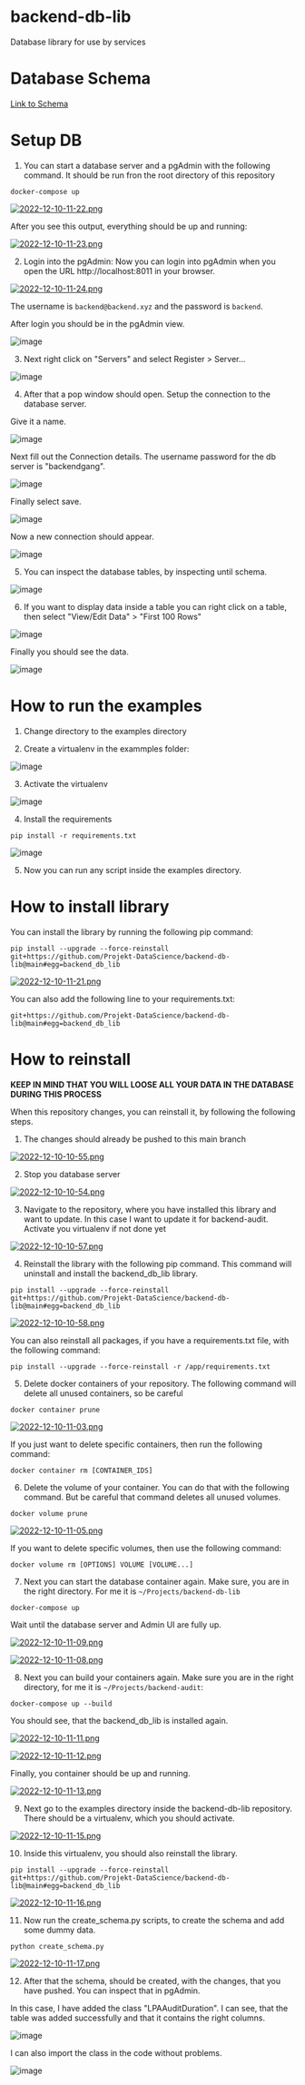 # backend-db-lib
Database library for use by services

# Database Schema

[Link to Schema](https://viewer.diagrams.net/?tags=%7B%7D&highlight=0000ff&edit=_blank&layers=1&nav=1&title=Datenbankschema.drawio#R7V1rd5u41v41Xut9P4SFuPMxcTo9nabndNJp53S%2BzCIxsZnYxgO4SfrrjwQIAxIgsLgYyJo1jQmWsfbWfrSffdFCXu5e33vWYfPJXdnbhSSuXhfy7UKCP4oJ%2F0FX3qIrwJRBdGXtOav42unCF%2BenHV8U46tHZ2X7mRsD190GziF78dHd7%2B3HIHPN8jz3JXvbk7vNfurBWtvEhS%2BP1pa8%2BoezCjbRVUPST9f%2FZTvrDf5koMXfeGfhm%2BNv4m%2BslfuSuiS%2FW8hLz3WD6Lfd69LeotnD8xK975eCvyYP5tn7gOUNT39Kzx%2F8f92v7%2F%2F5%2Fof142q1v%2F1xFY%2Fyw9oe4y%2F82XP%2FhhN5exM%2FdfCGpwJ%2BgQP69fFt6%2BxXticv5JuXjRPYXw7WI%2FrDC9QBeG0T7LbwFYC%2FPrhHeOfq7iG5YD0%2Brz109T%2FHAA5jx9f9SPBAhb%2BTXww%2Fpe0F9mvqUvxF39vuzg68N3hL%2FFdNVaK3xGp3JcmxFF5OQgSKFl3bpAWIb7RixVkng5%2FmFv4ST2%2BdqTaJub6z3myvcJ4D6wFduvEDywvilQGfTr6Buh5YcO68ePIe3e3WOvhOeHt0ZeNsV3B09xjggfCrmyfn1V7dRwsD3QvXyB0cDL1Egz%2FBwb%2FED4P%2BbG2d9R5JHUoDfeKNZyNh3Vl%2BEN%2FBQV6SKWblZVLEZQKKuKS2xIUHTomrXFL3aHHfbFzP%2BYnks43nMy298PWLs9tae2g1rFXu0o0bmslQCs52u3S3LhLx3kXLJCdldNPKcw%2B%2FW97aDuILB9fZB%2BFEqDfwP%2FgNlqKgLlT4rEv4Gpxew%2F%2FQ7V6wdPd%2B4EFtQmPYUKgvNhLsTeAe4kG39hMe34snXgyXdhC4u0IVKF8C1YoRKwJt2dL0oLVVK1Es5MdCRYAzEDjW9h4aUGu%2F3kZiC4HJOomNIlvqbCcznJ%2F6%2FBJ14Xw%2BbUNs2Tirlb1nl0ii5dUSSYlAFetJIB7sNC21R7O20PjsrQCuEYgdPiHW5DnPkLREt88fbnsWN7bA0b03PkRbZ7%2B%2Bi96p5fRB7UwfXrPSywBrzRVarh9Mw3WhIPKMCEyIILaJCFrviKAQavAl8OCK7NlM2CsHj3cuKMjMQhk9KKh0UNhbO3vosNCNBkwPBrQZBvqHAVYHsT0Y0Ak1%2BAC%2F42gwQGOWyOgxwCjAgOPuoYS%2BGQEKsOvA5FBAJr3Fr%2F5M5qG%2FGrIoKPH0YNrfMAnFSCj%2BtCSTi9zttTx7b9z5vGQRnMPnUfWgNdiWSe9tTHyePLtuyVSQrhuy0JOi82qoQwmCa1zVg2m4LvRj9uO4%2B3H1AYFC53UMCKQfNzI6T55duWQqSFfuF8fzg5HTeTU0YHowQKZlzDDQOQxQ6LxuYUAh0z3GBgPsHOvYYUAhkzoQBTJ2FGBXgMmhAOarZhToEwWSbL7%2BYIBkCUcGAwq7VEYPAyQX%2BG5nOdsRY0AN6U8OA4A4M0JDAAGKxnULAkAkOaHPNx9vfylWh%2B4DBeJ5huCk7DMOAJGkhT5bvv%2FiequhY0FPKjFBcJh5oiGAg9E7OOBPG5qLwNUSzFzRSd7UGkkoLvvgPAZHz%2F56fzcplJhppGL3isw5eO%2B5x0M5UiwmkRaWZMyW5YQpFDkackumXJn9Pe4pYckKOCsljKYGUmtqQPH2RpQSpjRy9GgGtUwC5faZZbQuzDPp54XmeVI5YTX04TUrvTTgGlz1g2m4LhRkdvK4O3n1EUGV2RChNR9PHaiLxzEK1MjB47tpH8ieXSX9uxAURp4NUEMDasLAGW4cy3AdqITB4BjY%2B9U16i91km2q75EX9T3Cy%2FbVCf4b%2FwX9%2Fh1dF4Cmx69vX1M33mI0gOLz3v6bfhG9T8UvT28LX72lBvlsew6chNB7pJvqWOl99%2Bg92gzWO8CQU3QjzjG0V5mGWqQ2efbWCpwfduY5SnTlM8K3NJmQbe0kg9w2IfpK8btOukEOhJUt8UOM7EDRVyYGglK33lK3xfjbhhqSjgmcLm2LbMGDB39bB4lsU5oZOu8pM5TSy5xBQWvfebS21%2FFlbIhYbQheJ1nTt5DqdxHBjciYleMsfDdIP2DfZBpjWz2geex0Gk3STC7d3cHavxXi5oT4Ls0w8mWQSZZpFeaZbe1sTdKklMtqqg5ODcrLZHeoS7qa1d1JnacGlID3iCivRMtreTcypR1k870sy2gdbGVNktGIbfSkSK8aGvGalV%2Bm94DCU0OYhusktYGkO2ZQOJP1qg8KPNzrM9PeSCZkZLTXSdVnZACiVAQNI6e%2B6mjBBNGAoVFKA%2FLrShREYGYZMDb%2BC8A3pimwq%2FidZRwYepUnwfgSY3hHUUmM4TBW28SYpmX5LAXIgqibp5%2FsgKw0ma4rArYUeOTBMWVAJEs5AKG13RFjySLqgRmji%2FEK6Nm3uE9Pvh20IwwyC6pXeo2jNPgII5sIdQU6kwyl%2B9G9uy3G%2BgnRdQDoRNsyGe%2BIq7pMtsbXAUoXo3JpTdU3q3MMQbIMLuccAkBpVzQmyu6k6HPKOaD0JEJmelKMXR2FmFz3UUBpZDTDwrlNqOvDQu%2BHEQBK%2B6KxcXaJrs%2FIAChtihAyjJ2wq6EC08MClXTqCF2oQ9gleWeCKCbJZjFjpxtNmTcyAU4tpf9I1WBl5nDT00pmLjH4bVNzQFRJ39LIqQorIQeADAQ5N5iWY%2Ff6Z%2BRUTiQQL0YOr5JLy1UDKun4NaI2ubFp%2FGaSE7UpZ9bCVY6cbpFOUym9Y23fd1xS0yfJqJEHASgaI6PW3sGeQJ19J%2F6UmsqeYDMYSk0lfadRUWpqI8dJ5%2Bo4sYzWxSZZIx2n2FRPi1WroROvWQmm16nE15NiGa4TJSEToGZkOJdVq48M%2FbNqmkQowtevvRsKjpyaxr6bGz80UHq%2BRtAwAJm3SqvV0IIJgsFcKjMEMOj9oE%2Bgkf7i784OzpK1K27sdHk937RGRTMjhQRaVA1KNHCGH2fpSScmCBCc4y4NgiRJrCbMrl7wiNWQqsEcd4mJ6uq4C0aB9uMugIy7qLlQCXPcRTRJOjOf%2BNd%2F3EUj4y69ZkJrlxp30YYWd%2BE3k3ziLtmlAFd1doAW4y4mydNcH6FzXAjNE4q6GJJMWCmd7LRJLS1MWu%2FzX00myaiUS2uq3lSdoIvJrh1D6TwATJJtGVXQJVH0Wm4U7kHKZ4vMMloXO2ST3CGHdnr4rBrPkEsNjXjNyi%2B9SnFWEycnimW4DlREoqRQzLhwLstWHxd6bz4gUbIybqHqDQgZziRTpBrc59iRQaKkXtwe7VX%2FAu%2BSXqujEdNDBkrGxowM3SMDLf7SLTJQsjI%2B7It9%2FcsDBo2dwBk9MFAyL26PnhWU5dSOEBlqqMSYkeHvj5%2FcR%2BX24dvmCN6bn%2F98%2Bpe9uZor4oeAC7SzmlsDBqoekPz8jetubatvQ9HMDpSq%2BqSAgToTlIp4%2B%2FHowfmzV%2BXc%2F0Wjw5laMWZsKDBkJI1w9%2Fn6tyM0nnNZTqQMqhArUHLcioavVAaI2qvKoTSqnWH97AARe7b%2FUAJEEqUb7bgCRI2O3hllC1KJ0nE2Za0nFiaqfSDPdJqSSpRetTM6nO301UaH%2FsNElO60I%2Bt3c9L1GSAkSl%2FXyr38QLChIxWYHhaAuX5%2FCFjQf2AIFPY%2BW0qLa3FAPsO54QDQqJJ%2FnJAgkf7hre0%2Fes7hElChJ62YHkpQmpCnXMsl%2FPC1GxuhqROCsRrFdl1XRAodmLjqnbS9lkSGE1hnjC%2FUgYolcQ4bSFWEFv09MvAzJjbwpOgzsktiaewGm%2BxJsYJ19KME43FRICeMZxmuE4WZY0bcPcEGKEFhBTtGCUDp7jU2VnAOG53ETYaNMDqMvBN2HTWYHh4AhihRs07Yipw0U4iPoBPRtHBsr1B9jhw2zK13TZCz%2BSGammSM1O6ZkBtKl8X8UL13TIAPSWhNn52qEy0e0NlxUkaKoLMOyxLgdK4fryYMHIXDSTbZBdbdWXInoolv%2BxtRAIq0SLfAEUVjUdoEh3KuZ9p0w%2FWdMt2Njg4ttNqVTXGSwEqlfVfMjsw7DtLg9D8DNDXverbzukyO1L91x1o5FOuOBda%2FdccmQ%2BnOZJBI26815ycMPtYcZK051t0ORMP7EBnczAxabzljzYFUo6WZqC2yPc3Myk13ERj0YdKTspq2bbqqA8HMhnEULeeAsRp1TRZzA0nC0E6XkSiny%2Bz6tOo9ni5ToBEZGXa4LaQcV9Pr4c8cRcNpx94d3lI6W3Mx6mmDzmbMRWie5KwtNzW96604K9UCxI724gZ55rSiQcyUxeQntwVgteKmoRWevTMcM05podrr5hwvmMGY8Q5tBae%2BodzsNj9ZcNqbZ1dTvhKuTdGQYc6w5NVeffWhXcwLCc5KkJWNH3jus50LalDiHES6UV6IO2e1CsMmLxv48V8OVmhwXzzrQIBFoZ1ml5tJWkcZ2%2FBU%2BAFvdLsJNerUkqXrvf9CEcUEs8k0PEGY8mduPtpabamkkxxQuaimmidQJ5tMZ1eNwdSW6uSGeFTZZImiz0kCkk7uLRNDPa0cshpaMb08cX1uJ8Q%2Fh6w%2BNvRfWaqTxFX%2FbeY4JpDpjZoJjRQbyKzyih38QGChIwWYIAzMRaVDgIH%2Bi0p1kmwZaVGpPheVJnOBdSydUezudnbvG4BOC0praMT0EMIoIf7uoSmdu8vR6D%2BTdWPfXi2pMbN%2F%2FNk%2F4wLZP2Pk7F%2Bi6DOgS0YJ%2BxdZ62lxgDV0Y4LQPjt%2F%2FJ2%2F%2BgjRPwdoTMb5M2bnL5kLk3T%2BJtpRqIZWTA8lKKfOErrRrLpUXaQzIxfVGe5xZZOpLE6ZmChtEKfasxdKkZrBmk6ZsAXVlasYCtpOpzRlTYAOZz53EruiIKc0zLmUsi6YplE0rCkL%2BSzN%2FjMrKeft9ppZiRfPYDIreyxqpRyB22%2BqJT%2FhXHpRq8lwHGlDG5%2FtIMC3DDVtgsuODGnbAOtqrpec0dDkEgPlkwMHYGFJp7FfC6sPzMJ2l7tOOTukZ4PKTRYXnrsuU07z4GJQk8LSxKAKjUxqsptesNY0FRphhh0zc68XvBtpvXA01wxAy4dhWA02MZA4NIMtUw4b6dNgJ0tjMAYbD9N5YwCZcrxHrwaco2w4GXAlIxq1Bclc7%2B521z9da%2F2w%2FfM9%2BPT31e3Hb1fkkjnLeifUhZxQFbidFlBKrW5FkxddV9JgEA7Itz9XpXWXJUbjjm9svbhUJcqnQH4UZgqELMUCRm6s2ha%2B4LFN8qPihn%2BFT2fKFW%2BBv0TPwXV1kFZLFIRGhqs%2BppQt1%2F4RJfHcO7NUJKfy744QpF1JXJwgyHqKL8eD7f1wfNcjJELWqrLXoOalmY2IoqCndQxcPwrH1imDLcQAdqkZgDRiChkqaSu6SRUMWd%2FwbnfYum822TB1rGIxKdiCjz%2FoSywkjfTR2kPHRDwKXwX0gcfHDRoDXbKdvb2D%2Fy6txw0Kk61t%2F2A78HcPrfUX20PhPmmJ3rX3A%2Fjh6KYfKIYprlBxg3hrBfb%2Bwdo%2FR3etbH9jbR8WqF2zfA3nTryxfzr25ljSOXnvBrYURizDrd3dA1YRWk14ugg9knjY%2FimvPGFIlNQxDhIHiki22NApQUuTInOQd2K5CZ2hcTm5r15Z%2FibcS4PszKLrn60ARUDDK1LIjETL6o%2F4K0ol3HQm%2BngKRjahUTKtYYSKVl%2BF4q1u5aLGBFt6s122uir32ilVUCmagK%2BdG6DUCGVU5YZbciCSGKMw7sm5bYAb6TFLuCR2ENsJl7TueWlqpWRYxYzGwkkWSROMHvux0TffJMvbEbVWqpb9%2B0EthkLogiAJm66ItJYlcTmBELpgSK4g7OHD5BNdaP8eAxBmMDFdHfTvocuB1hJP26IJh9tgbR2EXz26cMQXPi2W8uJGW2%2BdaNt978KdNZzPa3wnfJRj%2Ft3wGjHig0d8xjZ%2FZevgK99caNahPv5EwjyNerqBfMt724feAnzaa%2BUp8J%2FC515uvHDvv3gnLQxtgTKDxJ%2FCDfItVpb3BP%2FZH73EQygbwT%2BgbOc9moJQeX30Lghjm9Nte8YH%2FeRA0HqwneirWTukgPsH%2F5CdwLIRrlc7Z%2B%2BghOZwEZW8B0knNc29%2BTUxunFYWdBpJfZ%2Bkkq2xpKoXk2%2BMyy%2FxdWoiTBnt6ZjTwR%2F50pPBFuegbgiQJYB4YuITX0RhfRFVLxr7cgXAZSewNgC%2BAdrn1FD7Z%2BjGxpk6%2FF5HSrQ1WOEpdch1%2BKgzO7IhMR3Yvvx%2B9sB2b%2BNhb6%2B9Rwco0eDwhV3OZj4A63nLEpED3IOKPwRfQj8hH2APojV3rp7q879v0YQsPEq3zM%2B63qlqdlkhiugE6aVThjx6GFXoN2kq40K2hAM39uPRw9%2B38fik68mVIEMDa2eBUZZohxoS%2B9BqLYmP410kculNdUaM7oaVCyKQVYhFygC6aJfaBVyhaLXqyyrKYN4sKLKMobR%2BJYMFcwF6fWTRnushchnq8fronDJ0jbGZ5SYsQzXib4wNOyfQWJR5LTxAokuC5ELFIH0pC%2B0GWGFos8gASid97%2BFvw4cFTqS%2FwRRgMzUmVGgexToshdhgSKQ1YjjQgGNWSbjRwEyDwy6Cr8d4Zpw3P0SfnDfgm8XENhVYcyA8PIsPrmf7M324T%2Fftd3yt1%2FdD4ClCGOGgwwcEFrEjhCFcJBwu13gAVUPSDIhbk50IYBQIZVi3R81HFC%2FNskDBGHc6VIBgKPox2z%2B6YaJpT1dV2F1%2FDtRJ43iYamoui4JOOReUrYn1ep8ROoNJUpfHhuujNInfsJAwvSnVGcMQ1quUQ1rjP5KVkxBElM%2F2S4rqiLk60rbjthT2u3FzIf47K6cqKph50Bd3aJUIzuMU0rijRPsrMPO8p%2FtqIzhJSqYgO9Y5DOT1naSm5QukYAqg1K4UA7UrRNVUuytI%2Fz3A4pMHjw7sKLeb6hEYhGH8v3o0xw%2FDP0%2FxFlS%2B7WzXpyqLFB5xu9vB6E4uk9eSWLqXxw7yhxwnuE1MX509J139sYLH%2B%2FJ9Xbhs2VSrZyRBeBzZ1BLAFBCuGHWRX7dJTEX%2Fu44pU9gf3ZYMA09bYsFAMxFWY5ThSlGbc2yZ62rZoU9bl5AXW4OLtBI51MOJEXI2VJmM23k7L1ODNW2Wab0jmPQ8%2Bqq%2F0WNjLxMoxc9p5ldnxyt8N89nL8tUMrAHBiKoInm6aehMuZ3H5IODXHqU6WONZNT5zxe5fZ4pQym0ARaoqwe5ATfYqcQkwxZ9luBz084fGST7WgnSS1Ihtr7j3MPl1RLQymzZUga0DbuwSWoagojUBMX0ai9p2lu5gHug1nZwgWIHdl5k1K9bOZGYe7hAsfKVRIqYs4%2BdFlJSFVWcuvRUSFh2dIZjHlvo46Q%2BsX761Dbrhwup4qQOg8kxC492wrs1c0bIZ6x9vAwNIOlqrCtyMz33btf3bu762%2BrX%2B9t%2FVYXP6p2axCb9XsqOzNQS5%2FaqnySNEawZC58OnNVynqWNGraylKTcuRTviiAn5dDVSYSAjvyccpUezAQeJVrhYhLc7gaX%2BpM9NdhrF3B1JULq6UM9n%2Fdb1z1x9W3%2Fb2neP%2FYS%2BddSw0lw36PWsbsiZpeavhOBFOdEBTnIzRk0oT2yyslqc8J8a4LekMmE8hAkNKnceR2TRJ0GJXTnzGm87eyVEXszcqWLYsBWdkOeCTqTPRnZdsVzMVwSNRpaFTYz9AHGACC8ZHYzLYo6EaOfWoWFuiLQ8L757ZNuiZll7JiNkwgUEUgKCmDnQs5SIYEpXeKOOhs5f%2BtUEtUHSbLLDqilspWVP8W%2Fy07TPu2hKxu6IpbalcQnLilXCBP7kosZK3Bte%2FDKbVR8T%2FKu5kIvyTnmj%2FQEg3FlsglqmAaZf8xYK%2Behl6RFXVTaSGRo2WecLibaDwwmQ8e7AhiDbj5UFPB9nxinS4oOTBk7v4oobye5AdnyGDVlABjbkh3KEum9PWJssbQULaNCA7dcSGT1XqFWW6SaAVmu%2FOkAK1LFQdzXoPzL6C%2BKuMLZ5hsDJiVJlvpiOjSckY6t81itc%2BKKQlmyukxcidXSrKQTtJS1KGZa8BpN86LB1OHYrCTYdqIL9C%2FO7kDbwSd3KgvbrLgI4psJmJ3%2FiqlyXnsEYnQEsP%2Fv4cm%2BbDA%2Ff%2BWvh9WGFjHJ3Q8wxaVL%2BRPZ1hZyMShwgLfDg92eI4rGCw%2FLnSA%2F%2F%2Fqh5%2BROfgBfbAVXo2LEMJb9s7jJkjf6oVPdTyErQr%2FL272utzYT%2F9PKNQl1gcAGWR9NJXio7XWn49OWw%2BhNqD1Ex1aSiWgHZ1WuhQHkvev5zIOGqccGPmUA6W1lIN3P%2B%2Bf%2F%2Fmu%2F7z%2B%2B4f%2Bj2XZf%2F2lfm%2FrmL%2F6%2FAJ0pEGGX4AXJKmJ%2FjbXRnYKv6vNqqEqGRogywIohiFoqT82pPcVxRBMo4jdV4ZD7lM1WOKzd6q%2FjS1bT%2F3vYtvcLFG%2FeX%2BJo%2B0Kgs8WVsqsqTY8C%2BoskNFbTO3HW9ecgMZK7cPtn5DjfXTKzhG0xO5TZUPSQb%2Bcqn6jWmW0o0f%2F%2FmKh4ZYnP6HyxIZl6t348Ab0e1gjjf7mhafEIe%2Fg36iueGt7L7bj2ymfYh%2F1Gw9QkXNYa20727R3EX1c5Id89qJXT%2BGr563lCYRuXaK%2FcSXn0qI0WWeuRxblljSHpAsYNm3dd4U4kZFo8kBxXwimHVvZGkrv18rs4EC8B9nIKpWSP5eDeeeWq5ZXQLfeA8mPMChidfZ7Z%2Bw0zjysTsPUOkpll0xNMBX5tN%2FOlm1dAV0wzVRmZf6oDfb6XiVX36tI7VWb03donOJUnHbuJq8N4yUlYtIFQ5ICXWVitiuZi8nEpIuF9HTZD5IbxzZezwGnLJKb%2BLYOlbu%2F%2BfBDf%2Fv0%2Bde%2F%2Fry%2FXl9tJfewptBnuMv%2F7dGLGwkVbIMndDAL3AkTxcy6Tlbu0U9m4cHcU4VHrqdyYU21uyZdC0rXwyBPZaE%2BMUlbXeiZLKUqXqvNsmIKqp6ilSm%2BbfPeig0G59tpkTpPJE%2BWt%2BNjPavlTLV5LZVqelWHEJDKiNF5alWT0TtQK4aMrxlhFkVePB%2BE6fJIF%2BoTk3lWl9W8uVIkKrNIpg0yJG2LtvrIVRs4snSiGzOSlOkOQynIjCQtI0mXx8JQn5ik2y%2F0UJhSFZ9hpIJzInnzVRXZdPlAwq4dM5CUag%2FnKpRTfaAhJj0go%2Fw9cHZTyAXXDNQyFEhHAKkN2OJpG0gE2cjln%2Bp5TWJuDZnLP9WM3ED8goD06WepQhlrOMPUszlJmkSmltQ95Oa8cAZLIcpYpQFAbi3oChmi4CQO%2BNJz3SC9ljzrsPnkrmx0x%2F8A)

# Setup DB

1. You can start a database server and a pgAdmin with the following command. It should be run fron the root directory of this repository

```
docker-compose up
```

[![2022-12-10-11-22.png](https://i.postimg.cc/gJjbhrXX/2022-12-10-11-22.png)](https://postimg.cc/JyfFVrQM)

After you see this output, everything should be up and running:

[![2022-12-10-11-23.png](https://i.postimg.cc/DzMnBqKd/2022-12-10-11-23.png)](https://postimg.cc/3ymsw0Nd)

2. Login into the pgAdmin: Now you can login into pgAdmin when you open the URL http://localhost:8011 in your browser.

[![2022-12-10-11-24.png](https://i.postimg.cc/HxMDzRzd/2022-12-10-11-24.png)](https://postimg.cc/phP6X036)

The username is `backend@backend.xyz` and the password is `backend`.

After login you should be in the pgAdmin view.

![image](https://user-images.githubusercontent.com/39222224/206850322-b38768fd-b74c-4587-b314-a0549d7ed685.png)

3. Next right click on "Servers" and select Register > Server...

![image](https://user-images.githubusercontent.com/39222224/206850442-4147ea8b-47b5-48df-b516-3414509a4dbc.png)

4. After that a pop window should open. Setup the connection to the database server.

Give it a name.

![image](https://user-images.githubusercontent.com/39222224/206850479-cc142ed5-df27-4fcf-b650-a6d5cf2319d7.png)

Next fill out the Connection details. The username password for the db server is "backendgang".

![image](https://user-images.githubusercontent.com/39222224/206850527-d7eca999-9951-4bf2-873e-0f3cc09e5d93.png)

Finally select save. 

![image](https://user-images.githubusercontent.com/39222224/206850542-9be81b05-8de3-4c28-825b-b1eadaa7f0f8.png)

Now a new connection should appear.

![image](https://user-images.githubusercontent.com/39222224/206850565-bbbbcd2c-9b74-4284-8360-7d7c0d9f73eb.png)

5. You can inspect the database tables, by inspecting until schema.

![image](https://user-images.githubusercontent.com/39222224/206850608-c5e27679-2afc-45e3-944f-cfffd9344809.png)

6. If you want to display data inside a table you can right click on a table, then select "View/Edit Data" > "First 100 Rows"

![image](https://user-images.githubusercontent.com/39222224/206850728-11dd37e2-5e95-4954-8fbf-1aa896ff4896.png)

Finally you should see the data.

![image](https://user-images.githubusercontent.com/39222224/206850735-3a4699fa-31bf-4b09-bff2-3ca94cad2940.png)

# How to run the examples

1. Change directory to the examples directory

2. Create a virtualenv in the exammples folder:

![image](https://user-images.githubusercontent.com/39222224/206850980-7c8f82aa-ac3e-406e-a4b5-6a6932b6e768.png)

3. Activate the virtualenv

![image](https://user-images.githubusercontent.com/39222224/206851000-e19ad859-6e04-440f-b7cc-da40d6f82b62.png)

4. Install the requirements

```
pip install -r requirements.txt
```

![image](https://user-images.githubusercontent.com/39222224/206851024-cd97f6e9-0735-4de1-9ff3-9c8f81568019.png)

5. Now you can run any script inside the examples directory.


# How to install library
You can install the library by running the following pip command:

```
pip install --upgrade --force-reinstall git+https://github.com/Projekt-DataScience/backend-db-lib@main#egg=backend_db_lib
```

[![2022-12-10-11-21.png](https://i.postimg.cc/4yXtwkG9/2022-12-10-11-21.png)](https://postimg.cc/sQ0vDLvj)

You can also add the following line to your requirements.txt:

```
git+https://github.com/Projekt-DataScience/backend-db-lib@main#egg=backend_db_lib
```

# How to reinstall
**KEEP IN MIND THAT YOU WILL LOOSE ALL YOUR DATA IN THE DATABASE DURING THIS PROCESS**

When this repository changes, you can reinstall it, by following the following steps.

1. The changes should already be pushed to this main branch

[![2022-12-10-10-55.png](https://i.postimg.cc/5N4xpkMM/2022-12-10-10-55.png)](https://postimg.cc/K4WS8fz9)

2. Stop you database server

[![2022-12-10-10-54.png](https://i.postimg.cc/FHXY9VMW/2022-12-10-10-54.png)](https://postimg.cc/6yzWcn5n)

3. Navigate to the repository, where you have installed this library and want to update. In this case I want to update it for backend-audit. Activate you virtualenv if not done yet

[![2022-12-10-10-57.png](https://i.postimg.cc/MZjsNWq7/2022-12-10-10-57.png)](https://postimg.cc/mhBNFWck)

4. Reinstall the library with the following pip command. This command will uninstall and install the backend_db_lib library.

```
pip install --upgrade --force-reinstall git+https://github.com/Projekt-DataScience/backend-db-lib@main#egg=backend_db_lib
```

[![2022-12-10-10-58.png](https://i.postimg.cc/T3mfP8Vg/2022-12-10-10-58.png)](https://postimg.cc/TKRZk4H3)

You can also reinstall all packages, if you have a requirements.txt file, with the following command:

```
pip install --upgrade --force-reinstall -r /app/requirements.txt
```

5. Delete docker containers of your repository. The following command will delete all unused containers, so be careful

```
docker container prune
```

[![2022-12-10-11-03.png](https://i.postimg.cc/nrRBM9tR/2022-12-10-11-03.png)](https://postimg.cc/xNmc4C8M)

If you just want to delete specific containers, then run the following command:

```
docker container rm [CONTAINER_IDS]
```

6. Delete the volume of your container. You can do that with the following command. But be careful that command deletes all unused volumes.

```
docker volume prune
```

[![2022-12-10-11-05.png](https://i.postimg.cc/X7g7K6GW/2022-12-10-11-05.png)](https://postimg.cc/YhhHkVzD)

If you want to delete specific volumes, then use the following command:

```
docker volume rm [OPTIONS] VOLUME [VOLUME...]
```

7. Next you can start the database container again. Make sure, you are in the right directory. For me it is `~/Projects/backend-db-lib`

```
docker-compose up
```

Wait until the database server and Admin UI are fully up.

[![2022-12-10-11-09.png](https://i.postimg.cc/g2YHzh6W/2022-12-10-11-09.png)](https://postimg.cc/QHyTSHb4)

[![2022-12-10-11-08.png](https://i.postimg.cc/W4NWHK70/2022-12-10-11-08.png)](https://postimg.cc/JsF5ypvh)

 8. Next you can build your containers again. Make sure you are in the right directory, for me it is `~/Projects/backend-audit`:
 
 ```
 docker-compose up --build
 ```
 
 You should see, that the backend_db_lib is installed again.
 
 [![2022-12-10-11-11.png](https://i.postimg.cc/0yghcc3C/2022-12-10-11-11.png)](https://postimg.cc/0bftNd96)
 
 [![2022-12-10-11-12.png](https://i.postimg.cc/50TM11Ph/2022-12-10-11-12.png)](https://postimg.cc/bDx59Xfg)
 
 Finally, you container should be up and running.
 
 [![2022-12-10-11-13.png](https://i.postimg.cc/fT71qxNn/2022-12-10-11-13.png)](https://postimg.cc/kB4jBRGf)
 
 9. Next go to the examples directory inside the backend-db-lib repository. There should be a virtualenv, which you should activate.
 
 [![2022-12-10-11-15.png](https://i.postimg.cc/cLywCngH/2022-12-10-11-15.png)](https://postimg.cc/0bnbHrCR)
 
10. Inside this virtualenv, you should also reinstall the library.

```
pip install --upgrade --force-reinstall git+https://github.com/Projekt-DataScience/backend-db-lib@main#egg=backend_db_lib
```

[![2022-12-10-11-16.png](https://i.postimg.cc/fRCcPbyR/2022-12-10-11-16.png)](https://postimg.cc/QFBK9hc2)

11. Now run the create_schema.py scripts, to create the schema and add some dummy data.

```
python create_schema.py
```

[![2022-12-10-11-17.png](https://i.postimg.cc/gjyX6M62/2022-12-10-11-17.png)](https://postimg.cc/bSJN79T7)

12. After that the schema, should be created, with the changes, that you have pushed. You can inspect that in pgAdmin.

In this case, I have added the class "LPAAuditDuration". I can see, that the table was added successfully and that it contains the right columns.

![image](https://user-images.githubusercontent.com/39222224/206850774-07dfcb13-6105-42a3-9739-9f1947c3adec.png)

I can also import the class in the code without problems.

![image](https://user-images.githubusercontent.com/39222224/206850795-49f2b3e5-b24d-49dc-ae84-9040d00430d2.png)


